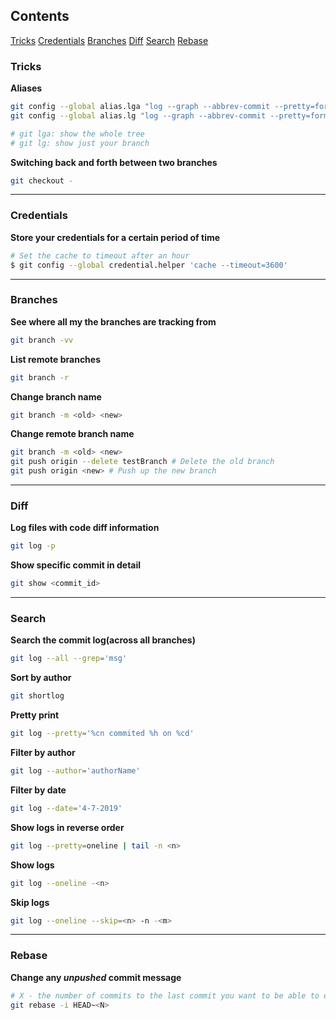 ## Contents

[Tricks](#tricks)
[Credentials](#credentials)
[Branches](#branches)
[Diff](#diff)
[Search](#search)
[Rebase](#rebase)

### Tricks

**Aliases**
```bash
git config --global alias.lga "log --graph --abbrev-commit --pretty=format:'%C(red)%h%Creset -%C(yellow)%d%Creset %s %C(green)(%cr) %C(bold blue)<%an>%Creset' --all"
git config --global alias.lg "log --graph --abbrev-commit --pretty=format:'%C(red)%h%Creset -%C(yellow)%d%Creset %s %C(green)(%cr) %C(bold blue)<%an>%Creset'"

# git lga: show the whole tree
# git lg: show just your branch
```

**Switching back and forth between two branches**
```bash
git checkout -
```

---

### Credentials

**Store your credentials for a certain period of time**
```bash
# Set the cache to timeout after an hour
$ git config --global credential.helper 'cache --timeout=3600'

```

---

### Branches

**See where all my the branches are tracking from**
```bash
git branch -vv
```

**List remote branches**
```bash
git branch -r
```

**Change branch name**
```bash
git branch -m <old> <new>
```

**Change remote branch name**
```bash
git branch -m <old> <new>
git push origin --delete testBranch # Delete the old branch
git push origin <new> # Push up the new branch
```

---

### Diff

**Log files with code diff information**
```bash
git log -p
```

**Show specific commit in detail**
```bash
git show <commit_id>
```

---

### Search

**Search the commit log(across all branches)**
```bash
git log --all --grep='msg'
```

**Sort by author**
```bash
git shortlog
```

**Pretty print**
```bash
git log --pretty='%cn commited %h on %cd'
```

**Filter by author**
```bash
git log --author='authorName'
```

**Filter by date**
```bash
git log --date='4-7-2019'
```

**Show <n> logs in reverse order**
```bash
git log --pretty=oneline | tail -n <n>
```

**Show <n> logs**
```bash
git log --oneline -<n>
```

**Skip <n> logs**
```bash
git log --oneline --skip=<n> -n -<m>
```

---

### Rebase

**Change any _unpushed_ commit message**
```bash
# X - the number of commits to the last commit you want to be able to edit
git rebase -i HEAD~<N>
```
